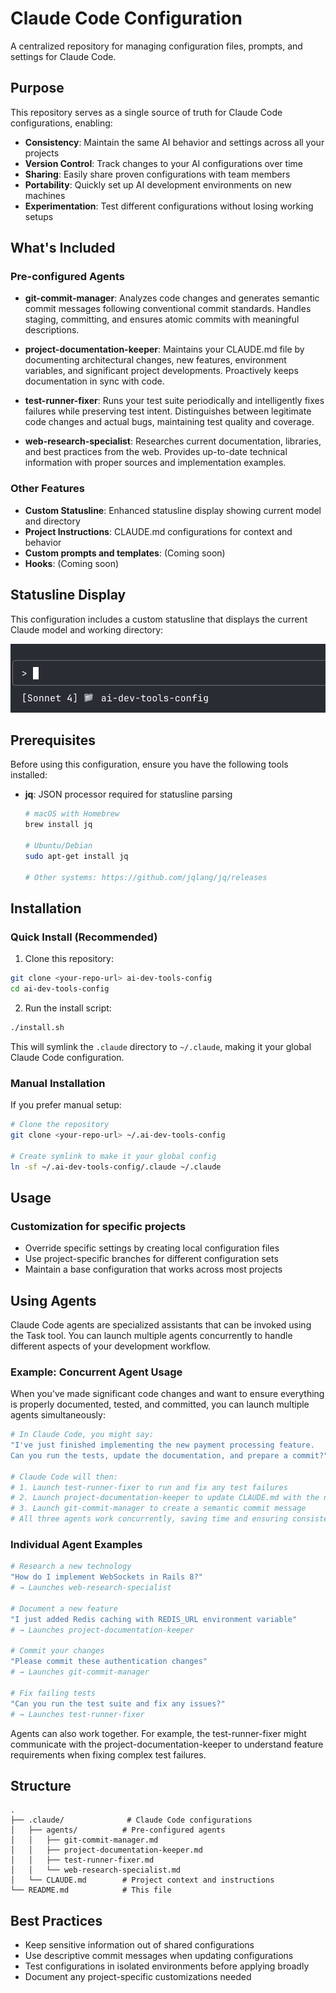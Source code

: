# Claude Code Configuration

A centralized repository for managing configuration files, prompts, and settings for Claude Code.

## Purpose

This repository serves as a single source of truth for Claude Code configurations, enabling:

- **Consistency**: Maintain the same AI behavior and settings across all your projects
- **Version Control**: Track changes to your AI configurations over time
- **Sharing**: Easily share proven configurations with team members
- **Portability**: Quickly set up AI development environments on new machines
- **Experimentation**: Test different configurations without losing working setups

## What's Included

### Pre-configured Agents

- **git-commit-manager**: Analyzes code changes and generates semantic commit messages following conventional commit standards. Handles staging, committing, and ensures atomic commits with meaningful descriptions.

- **project-documentation-keeper**: Maintains your CLAUDE.md file by documenting architectural changes, new features, environment variables, and significant project developments. Proactively keeps documentation in sync with code.

- **test-runner-fixer**: Runs your test suite periodically and intelligently fixes failures while preserving test intent. Distinguishes between legitimate code changes and actual bugs, maintaining test quality and coverage.

- **web-research-specialist**: Researches current documentation, libraries, and best practices from the web. Provides up-to-date technical information with proper sources and implementation examples.

### Other Features
- **Custom Statusline**: Enhanced statusline display showing current model and directory
- **Project Instructions**: CLAUDE.md configurations for context and behavior
- **Custom prompts and templates**: (Coming soon)
- **Hooks**: (Coming soon)

## Statusline Display

This configuration includes a custom statusline that displays the current Claude model and working directory:

![Claude Code Statusline](assets/claude-code-statusline.png)

## Prerequisites

Before using this configuration, ensure you have the following tools installed:

- **jq**: JSON processor required for statusline parsing
  ```bash
  # macOS with Homebrew
  brew install jq

  # Ubuntu/Debian
  sudo apt-get install jq

  # Other systems: https://github.com/jqlang/jq/releases
  ```

## Installation

### Quick Install (Recommended)

1. Clone this repository:
```bash
git clone <your-repo-url> ai-dev-tools-config
cd ai-dev-tools-config
```

2. Run the install script:
```bash
./install.sh
```

This will symlink the `.claude` directory to `~/.claude`, making it your global Claude Code configuration.

### Manual Installation

If you prefer manual setup:

```bash
# Clone the repository
git clone <your-repo-url> ~/.ai-dev-tools-config

# Create symlink to make it your global config
ln -sf ~/.ai-dev-tools-config/.claude ~/.claude
```

## Usage

### Customization for specific projects
- Override specific settings by creating local configuration files
- Use project-specific branches for different configuration sets
- Maintain a base configuration that works across most projects

## Using Agents

Claude Code agents are specialized assistants that can be invoked using the Task tool. You can launch multiple agents concurrently to handle different aspects of your development workflow.

### Example: Concurrent Agent Usage

When you've made significant code changes and want to ensure everything is properly documented, tested, and committed, you can launch multiple agents simultaneously:

```bash
# In Claude Code, you might say:
"I've just finished implementing the new payment processing feature.
Can you run the tests, update the documentation, and prepare a commit?"

# Claude Code will then:
# 1. Launch test-runner-fixer to run and fix any test failures
# 2. Launch project-documentation-keeper to update CLAUDE.md with the new feature
# 3. Launch git-commit-manager to create a semantic commit message
# All three agents work concurrently, saving time and ensuring consistency
```

### Individual Agent Examples

```bash
# Research a new technology
"How do I implement WebSockets in Rails 8?"
# → Launches web-research-specialist

# Document a new feature
"I just added Redis caching with REDIS_URL environment variable"
# → Launches project-documentation-keeper

# Commit your changes
"Please commit these authentication changes"
# → Launches git-commit-manager

# Fix failing tests
"Can you run the test suite and fix any issues?"
# → Launches test-runner-fixer
```

Agents can also work together. For example, the test-runner-fixer might communicate with the project-documentation-keeper to understand feature requirements when fixing complex test failures.

## Structure

```
.
├── .claude/              # Claude Code configurations
│   ├── agents/          # Pre-configured agents
│   │   ├── git-commit-manager.md
│   │   ├── project-documentation-keeper.md
│   │   ├── test-runner-fixer.md
│   │   └── web-research-specialist.md
│   └── CLAUDE.md        # Project context and instructions
└── README.md            # This file
```

## Best Practices

- Keep sensitive information out of shared configurations
- Use descriptive commit messages when updating configurations
- Test configurations in isolated environments before applying broadly
- Document any project-specific customizations needed
